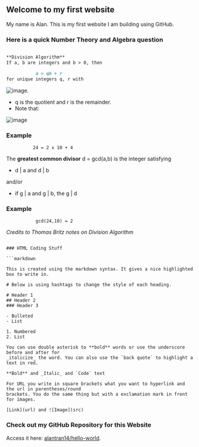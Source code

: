 ## Welcome to my first website

My name is Alan. This is my first website I am building using GitHub.

### Here is a quick Number Theory and Algebra question


```markdown

**Division Algorithm**
If a, b are integers and b > 0, then 

           a = qb + r
for unique integers q, r with 
```
![image](https://user-images.githubusercontent.com/61341916/125445536-7f518e53-4142-4dff-9e0a-8b5200886444.gif).

- q is the quotient and r is the remainder.
- Note that:

![image](https://user-images.githubusercontent.com/61341916/125444737-97961987-de3a-4a9e-a01b-fc4e1a0a6fcb.gif)

### Example

              24 = 2 x 10 + 4
          
The **greatest common divisor** d = gcd(a,b) is the integer satisfying

- d | a and d | b  

and/or

- if g | a and g | b, the g | d

### Example

               gcd(24,10) = 2
               
_Credits to Thomas Britz notes on Division Algorithm_
```                

### HTML Coding Stuff

```markdown

This is created using the markdown syntax. It gives a nice highlighted box to write in.

# Below is using hashtags to change the style of each heading.

# Header 1
## Header 2
### Header 3

- Bulleted
- List

1. Numbered
2. List

You can use double asterisk to **bold** words or use the underscore before and after for 
_italicize_ the word. You can also use the `back quote` to highlight a text in red.

**Bold** and _Italic_ and `Code` text

For URL you write in square brackets what you want to hyperlink and the url in parentheses/round 
brackets. You do the same thing but with a exclamation mark in front for images.

[Link](url) and ![Image](src)
```

### Check out my GitHub Repository for this Website

Access it here: [alantran14/hello-world](https://github.com/alantran14/hello-world).
